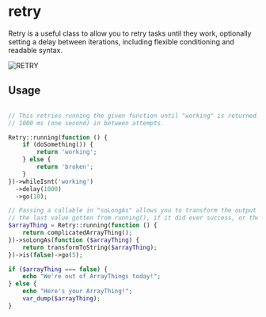 # retry

Retry is a useful class to allow you to retry tasks until they work, optionally setting a delay between iterations, including flexible conditioning and readable syntax.

![RETRY](http://cdn.smosh.com/sites/default/files/bloguploads/cwolf-22.jpg)

## Usage

```php

// This retries running the given function until "working" is returned. It retries up to ten times, pausing for
// 1000 ms (one second) in between attempts.

Retry::running(function () {
    if (doSomething()) {
        return 'working';
    } else {
        return 'broken';
    }
})->whileIsnt('working')
  ->delay(1000)
  ->go(10);

// Passing a callable in "soLongAs" allows you to transform the output before testing its value. Retry will also return
// the last value gotten from running(), if it did ever success, or the boolean false if it did not.
$arrayThing = Retry::running(function () {
    return complicatedArrayThing();
})->soLongAs(function ($arrayThing) {
    return transformToString($arrayThing);
})->is(false)->go(5);

if ($arrayThing === false) {
    echo "We're out of ArrayThings today!";
} else {
    echo "Here's your ArrayThing!";
    var_dump($arrayThing);
}

```
